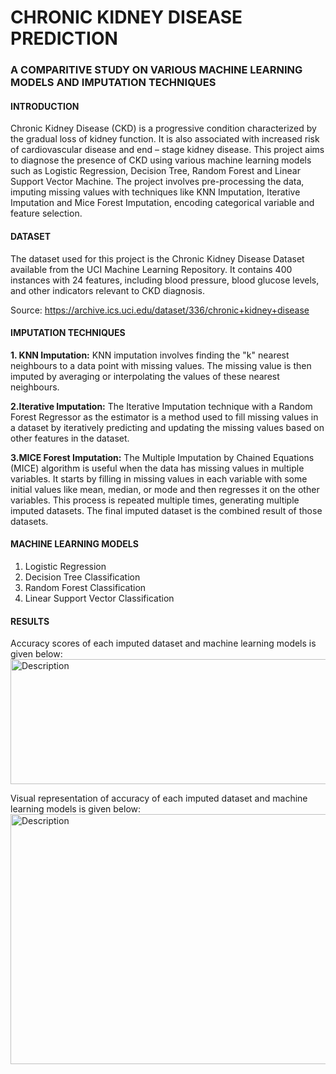 # CHRONIC KIDNEY DISEASE PREDICTION
### A COMPARITIVE STUDY ON VARIOUS MACHINE LEARNING MODELS AND IMPUTATION TECHNIQUES

#### INTRODUCTION
Chronic Kidney Disease (CKD) is a progressive condition characterized by the gradual loss of kidney function. It is also associated with increased risk of cardiovascular disease and end – stage kidney disease. This project aims to diagnose the presence of CKD using various machine learning models such as Logistic Regression, Decision Tree, Random Forest and Linear Support Vector Machine. The project involves pre-processing the data, imputing missing values with techniques like KNN Imputation, Iterative Imputation and Mice Forest Imputation, encoding categorical variable and feature selection.

#### DATASET
The dataset used for this project is the Chronic Kidney Disease Dataset available from the UCI Machine Learning Repository. It contains 400 instances with 24 features, including blood pressure, blood glucose levels, and other indicators relevant to CKD diagnosis.

Source: https://archive.ics.uci.edu/dataset/336/chronic+kidney+disease

#### IMPUTATION TECHNIQUES
**1. KNN Imputation:**
KNN imputation involves finding the "k" nearest neighbours to a data point with missing values. The missing value is then imputed by averaging or interpolating the values of these nearest neighbours.

**2.Iterative Imputation:**
The Iterative Imputation technique with a Random Forest Regressor as the estimator is a method used to fill missing values in a dataset by iteratively predicting and updating the missing values based on other features in the dataset.

**3.MICE Forest Imputation:**
The Multiple Imputation by Chained Equations (MICE) algorithm is useful when the data has missing values in multiple variables. It starts by filling in missing values in each variable with some initial values like mean, median, or mode and then regresses it on the other variables. This process is repeated multiple times, generating multiple imputed datasets. The final imputed dataset is the combined result of those datasets.

#### MACHINE LEARNING MODELS
1. Logistic Regression
2. Decision Tree Classification
3. Random Forest Classification
4. Linear Support Vector Classification

#### RESULTS
Accuracy scores of each imputed dataset and machine learning models is given below:
<img src="https://github.com/user-attachments/assets/9b6e8aff-a76c-4fa8-9eca-458bf1c24bf4" alt="Description" height="200" width="600"/>

Visual representation of accuracy of each imputed dataset and machine learning models is given below:
<img src="https://github.com/user-attachments/assets/06e45570-d8d2-4d53-9672-2e820f234f48" alt="Description" height="400" width="600"/>

